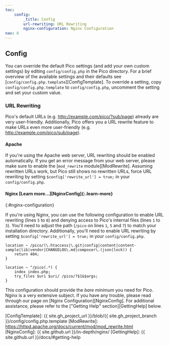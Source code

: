 ```yaml
---
toc:
    config:
        _title: Config
        url-rewriting: URL Rewriting
        nginx-configuration: Nginx Configuration
nav: 6
---
```


## Config

You can override the default Pico settings (and add your own custom settings) by editing `config/config.php` in the Pico directory. For a brief overview of the available settings and their defaults see [`config/config.php.template`][ConfigTemplate]. To override a setting, copy `config/config.php.template` to `config/config.php`, uncomment the setting and set your custom value.

### URL Rewriting

Pico's default URLs (e.g. http://example.com/pico/?sub/page) already are very user-friendly. Additionally, Pico offers you a URL rewrite feature to make URLs even more user-friendly (e.g. http://example.com/pico/sub/page).

#### Apache

If you're using the Apache web server, URL rewriting should be enabled automatically. If you get an error message from your web server, please make sure to enable the [`mod_rewrite` module][ModRewrite]. Assuming rewritten URLs work, but Pico still shows no rewritten URLs, force URL rewriting by setting `$config['rewrite_url'] = true;` in your `config/config.php`.

#### Nginx [Learn more…][NginxConfig]{:.learn-more}
{:#nginx-configuration}

If you're using Nginx, you can use the following configuration to enable URL rewriting (lines `5` to `8`) and denying access to Pico's internal files (lines `1` to `3`). You'll need to adjust the path (`/pico` on lines `1`, `5` and `7`) to match your installation directory. Additionally, you'll need to enable URL rewriting by setting `$config['rewrite_url'] = true;` in your `config/config.php`.

```
location ~ /pico/(\.htaccess|\.git|config|content|content-sample|lib|vendor|CHANGELOG\.md|composer\.(json|lock)) {
	return 404;
}

location ~ ^/pico(.*) {
	index index.php;
	try_files $uri $uri/ /pico/?$1&$args;
}
```

This configuration should provide the *bare minimum* you need for Pico. Nginx is a very extensive subject. If you have any trouble, please read through our page on [Nginx Configuration][NginxConfig]. For additional assistance, please refer to the ["Getting Help" section][GettingHelp] below.

[ConfigTemplate]: {{ site.gh_project_url }}/blob/{{ site.gh_project_branch }}/config/config.php.template
[ModRewrite]: https://httpd.apache.org/docs/current/mod/mod_rewrite.html
[NginxConfig]: {{ site.github.url }}/in-depth/nginx/
[GettingHelp]: {{ site.github.url }}/docs/#getting-help
